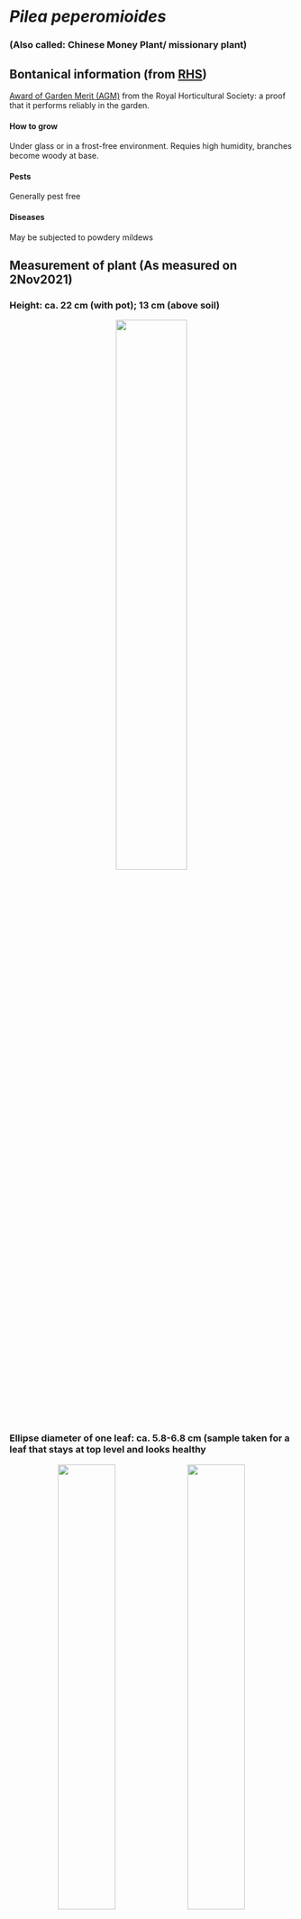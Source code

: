 # *Pilea peperomioides* 
### (Also called: Chinese Money Plant/ missionary plant)
## Bontanical information (from [RHS](https://www.rhs.org.uk/plants/13015/pilea-peperomioides/details))
[Award of Garden Merit (AGM)](https://www.rhs.org.uk/plants/trials-awards/award-of-garden-merit) from the Royal Horticultural Society: a proof that it performs reliably in the garden.
#### How to grow
Under glass or in a frost-free environment. Requies high humidity, branches become woody at base.
#### Pests
Generally pest free
#### Diseases
May be subjected to powdery mildews


## Measurement of plant (As measured on 2Nov2021)
### Height: ca. 22 cm (with pot); 13 cm (above soil)
<p align="center">
<img align="center" src="https://user-images.githubusercontent.com/91855312/139928970-4ff6aacb-98f6-400f-82c5-c9277ca44b32.jpg" width=50%/>
</p>

### Ellipse diameter of one leaf: ca. 5.8-6.8 cm (sample taken for a leaf that stays at top level and looks healthy

<p align="center">
<img src="https://user-images.githubusercontent.com/91855312/139928778-99c8f903-bac8-472b-8d60-8eb588143489.jpg" width=45%/>&nbsp<img src="https://user-images.githubusercontent.com/91855312/139928944-6c021dcf-cea0-495b-add3-27752e7b8fa8.jpg" width=45%/>
</p>

### Number of leaf: ca. 46


